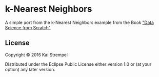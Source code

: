 # k-Nearest Neighbors

A simple port from the k-Nearest Neighbors example from the Book ["Data Science from Scratch"](https://github.com/joelgrus/data-science-from-scratch)

## License

Copyright © 2016 Kai Strempel

Distributed under the Eclipse Public License either version 1.0 or (at
your option) any later version.

